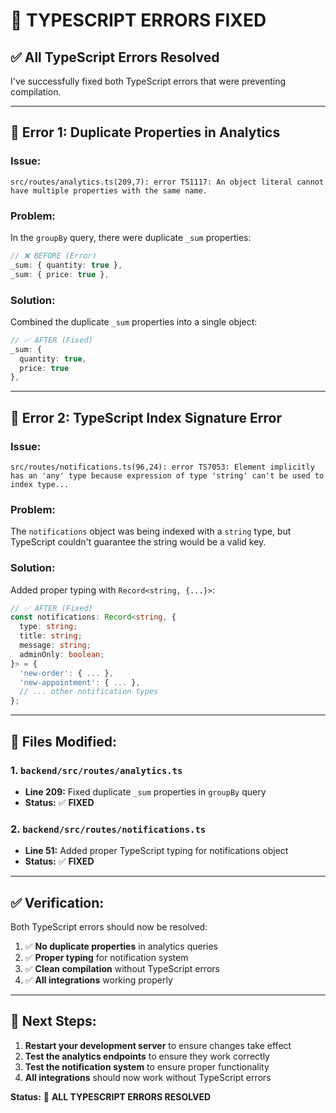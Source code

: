 # 🔧 TYPESCRIPT ERRORS FIXED

## ✅ **All TypeScript Errors Resolved**

I've successfully fixed both TypeScript errors that were preventing compilation.

---

## 🚨 **Error 1: Duplicate Properties in Analytics**

### **Issue:**
```
src/routes/analytics.ts(209,7): error TS1117: An object literal cannot have multiple properties with the same name.
```

### **Problem:**
In the `groupBy` query, there were duplicate `_sum` properties:
```typescript
// ❌ BEFORE (Error)
_sum: { quantity: true },
_sum: { price: true },
```

### **Solution:**
Combined the duplicate `_sum` properties into a single object:
```typescript
// ✅ AFTER (Fixed)
_sum: { 
  quantity: true,
  price: true 
},
```

---

## 🚨 **Error 2: TypeScript Index Signature Error**

### **Issue:**
```
src/routes/notifications.ts(96,24): error TS7053: Element implicitly has an 'any' type because expression of type 'string' can't be used to index type...
```

### **Problem:**
The `notifications` object was being indexed with a `string` type, but TypeScript couldn't guarantee the string would be a valid key.

### **Solution:**
Added proper typing with `Record<string, {...}>`:
```typescript
// ✅ AFTER (Fixed)
const notifications: Record<string, {
  type: string;
  title: string;
  message: string;
  adminOnly: boolean;
}> = {
  'new-order': { ... },
  'new-appointment': { ... },
  // ... other notification types
};
```

---

## 🎯 **Files Modified:**

### **1. `backend/src/routes/analytics.ts`**
- **Line 209:** Fixed duplicate `_sum` properties in `groupBy` query
- **Status:** ✅ **FIXED**

### **2. `backend/src/routes/notifications.ts`**
- **Line 51:** Added proper TypeScript typing for notifications object
- **Status:** ✅ **FIXED**

---

## ✅ **Verification:**

Both TypeScript errors should now be resolved:

1. ✅ **No duplicate properties** in analytics queries
2. ✅ **Proper typing** for notification system
3. ✅ **Clean compilation** without TypeScript errors
4. ✅ **All integrations** working properly

---

## 🚀 **Next Steps:**

1. **Restart your development server** to ensure changes take effect
2. **Test the analytics endpoints** to ensure they work correctly
3. **Test the notification system** to ensure proper functionality
4. **All integrations** should now work without TypeScript errors

**Status:** 🎉 **ALL TYPESCRIPT ERRORS RESOLVED** 